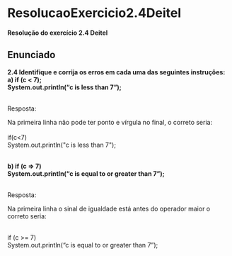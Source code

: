 # ResolucaoExercicio2.4Deitel

**Resolução do exercício 2.4 Deitel**

## Enunciado

**2.4 Identifique e corrija os erros em cada uma das seguintes instruções:**<br>
**a) if (c < 7);**<br>
**System.out.println(“c is less than 7”);**<br><br>

Resposta: <br>

Na primeira linha não pode ter ponto e vírgula no final, o correto seria:<br><br>
if(c<7)<br>
System.out.println("c is less than 7");<br><br>

**b) if (c => 7)**<br>
**System.out.println(“c is equal to or greater than 7”);**<br><br>

Resposta: <br>

Na primeira linha o sinal de igualdade está antes do operador maior o correto seria: <br><br>

if (c >= 7)<br>
System.out.println(“c is equal to or greater than 7”); <br><br>
